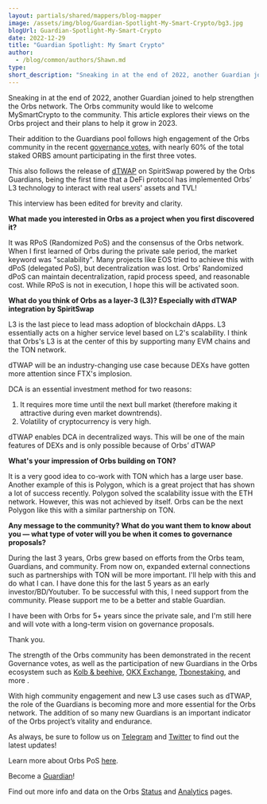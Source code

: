 ```yaml
---
layout: partials/shared/mappers/blog-mapper
image: /assets/img/blog/Guardian-Spotlight-My-Smart-Crypto/bg3.jpg
blogUrl: Guardian-Spotlight-My-Smart-Crypto
date: 2022-12-29
title: "Guardian Spotlight: My Smart Crypto"
author:
  - /blog/common/authors/Shawn.md
type:
short_description: "Sneaking in at the end of 2022, another Guardian joined to help strengthen the Orbs network. The Orbs community would like to welcome MySmartCrypto to the community. This article explores their views on the Orbs project and their plans to help it grow in 2023."
---
```


Sneaking in at the end of 2022, another Guardian joined to help strengthen the Orbs network. The Orbs community would like to welcome MySmartCrypto to the community. This article explores their views on the Orbs project and their plans to help it grow in 2023. 

Their addition to the Guardians pool follows high engagement of the Orbs community in the recent [governance votes](https://www.orbs.com/governance-blog/), with nearly 60% of the total staked ORBS amount participating in the first three votes. 

This also follows the release of [dTWAP](https://www.orbs.com/SpiritSwap-Integrates-dTWAP-Order-Powered-by-Orbs/) on SpiritSwap powered by the Orbs Guardians, being the first time that a DeFi protocol has implemented Orbs’ L3 technology to interact with real users' assets and TVL!

This interview has been edited for brevity and clarity.


<div class='line-separator'> </div>


**What made you interested in Orbs as a project when you first discovered it?**

It was RPoS (Randomized PoS) and the consensus of the Orbs network. When I first learned of Orbs during the private sale period, the market keyword was "scalability". Many projects like EOS tried to achieve this with dPoS (delegated PoS), but decentralization was lost. Orbs' Randomized dPoS can maintain decentralization, rapid process speed, and reasonable cost. While RPoS is not in execution, I hope this will be activated soon.

**What do you think of Orbs as a layer-3 (L3)? Especially with dTWAP integration by SpiritSwap**

L3 is the last piece to lead mass adoption of blockchain dApps. L3 essentially acts on a higher service level based on L2's scalability. I think that Orbs's L3 is at the center of this by supporting many EVM chains and the TON network.

dTWAP will be an industry-changing use case because DEXs have gotten more attention since FTX's implosion. 

DCA is an essential investment method for two reasons:

1. It requires more time until the next bull market (therefore making it attractive during even market downtrends).
2. Volatility of cryptocurrency is very high. 

dTWAP enables DCA in decentralized ways. This will be one of the main features of DEXs and is only possible because of Orbs’ dTWAP

**What's your impression of Orbs building on TON?**

It is a very good idea to co-work with TON which has a large user base. Another example of this is Polygon, which is a great project that has shown a lot of success recently. Polygon solved the scalability issue with the ETH network. However, this was not achieved by itself. Orbs can be the next Polygon like this with a similar partnership on TON.

**Any message to the community? What do you want them to know about you — what type of voter will you be when it comes to governance proposals?**

During the last 3 years, Orbs grew based on efforts from the Orbs team, Guardians, and community. From now on, expanded external connections such as partnerships with TON will be more important. I'll help with this and do what I can. I have done this for the last 5 years as an early investor/BD/Youtuber. To be successful with this, I need support from the community. Please support me to be a better and stable Guardian.

I have been with Orbs for 5+ years since the private sale, and I'm still here and will vote with a long-term vision on governance proposals.

Thank you.


<div class='line-separator'> </div>


The strength of the Orbs community has been demonstrated in the recent Governance votes, as well as the participation of new Guardians in the Orbs ecosystem such as [Kolb & beehive](https://www.orbs.com/new-orbs-guardian-spotlight-kolb-beehive/), [OKX Exchange](https://www.orbs.com/OKX-Announces-ORBS-Staking/), [Tbonestaking](https://www.orbs.com/Orbs-Guardian-Spotlight-Tbonestaking-by-CROSSTECH/), and more . 

With high community engagement and new L3 use cases such as dTWAP, the role of the Guardians is becoming more and more essential for the Orbs network. The addition of so many new Guardians is an important indicator of the Orbs project’s vitality and endurance.

As always, be sure to follow us on [Telegram](https://t.me/OrbsNetwork) and [Twitter](https://twitter.com/orbs_network) to find out the latest updates!

Learn more about Orbs PoS [here](https://www.orbs.com/pos/).

Become a [Guardian](https://guardians.orbs.network/)!

Find out more info and data on the Orbs [Status](http://status.orbs.network/) and [Analytics](https://analytics.orbs.network/ethereum/overview/stake) pages.


